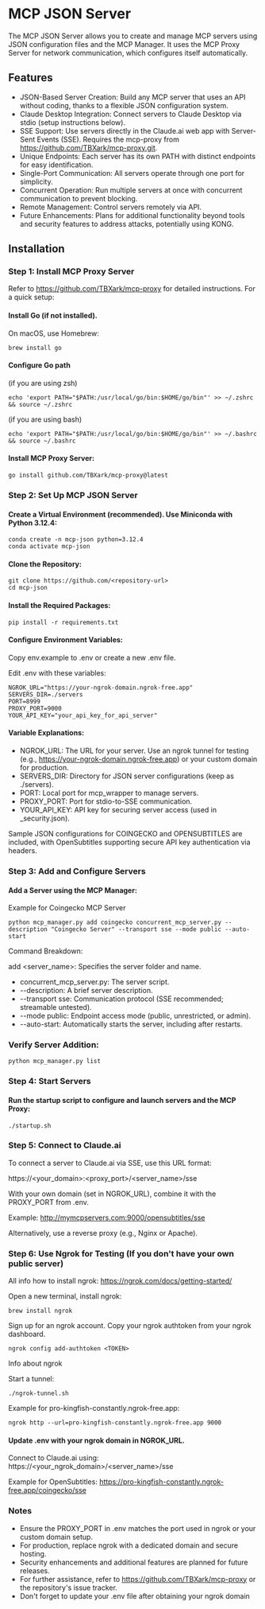 # MCP JSON Server

The MCP JSON Server allows you to create and manage MCP servers using JSON configuration files and the MCP Manager. It uses the MCP Proxy Server for network communication, which configures itself automatically.

## Features

- JSON-Based Server Creation: Build any MCP server that uses an API without coding, thanks to a flexible JSON configuration system.
- Claude Desktop Integration: Connect servers to Claude Desktop via stdio (setup instructions below).
- SSE Support: Use servers directly in the Claude.ai web app with Server-Sent Events (SSE). Requires the mcp-proxy from https://github.com/TBXark/mcp-proxy.git.
- Unique Endpoints: Each server has its own PATH with distinct endpoints for easy identification.
- Single-Port Communication: All servers operate through one port for simplicity.
- Concurrent Operation: Run multiple servers at once with concurrent communication to prevent blocking.
- Remote Management: Control servers remotely via API.
- Future Enhancements: Plans for additional functionality beyond tools and security features to address attacks, potentially using KONG.

## Installation

### Step 1: Install MCP Proxy Server

Refer to https://github.com/TBXark/mcp-proxy for detailed instructions. For a quick setup:

#### Install Go (if not installed). 

On macOS, use Homebrew:

```
brew install go
```

#### Configure Go path 

(if you are using zsh)

```
echo 'export PATH="$PATH:/usr/local/go/bin:$HOME/go/bin"' >> ~/.zshrc && source ~/.zshrc
```

(if you are using bash)

```
echo 'export PATH="$PATH:/usr/local/go/bin:$HOME/go/bin"' >> ~/.bashrc && source ~/.bashrc
```

#### Install MCP Proxy Server:

```
go install github.com/TBXark/mcp-proxy@latest
```

### Step 2: Set Up MCP JSON Server

#### Create a Virtual Environment (recommended). Use Miniconda with Python 3.12.4:

```
conda create -n mcp-json python=3.12.4
conda activate mcp-json
````

#### Clone the Repository:

```
git clone https://github.com/<repository-url>
cd mcp-json
```

#### Install the Required Packages:

```
pip install -r requirements.txt
```

#### Configure Environment Variables:

Copy env.example to .env or create a new .env file.

Edit .env with these variables:

```
NGROK_URL="https://your-ngrok-domain.ngrok-free.app"
SERVERS_DIR=./servers
PORT=8999
PROXY_PORT=9000
YOUR_API_KEY="your_api_key_for_api_server"
```

#### Variable Explanations:

- NGROK_URL: The URL for your server. Use an ngrok tunnel for testing (e.g., https://your-ngrok-domain.ngrok-free.app) or your custom domain for production.
- SERVERS_DIR: Directory for JSON server configurations (keep as ./servers).
- PORT: Local port for mcp_wrapper to manage servers.
- PROXY_PORT: Port for stdio-to-SSE communication.
- YOUR_API_KEY: API key for securing server access (used in <servername>_security.json).

Sample JSON configurations for COINGECKO and OPENSUBTITLES are included, with OpenSubtitles supporting secure API key authentication via headers.

### Step 3: Add and Configure Servers

#### Add a Server using the MCP Manager:

Example for Coingecko MCP Server

```
python mcp_manager.py add coingecko concurrent_mcp_server.py --description "Coingecko Server" --transport sse --mode public --auto-start
```

Command Breakdown:

add <server_name>: Specifies the server folder and name.

- concurrent_mcp_server.py: The server script.
- --description: A brief server description.
- --transport sse: Communication protocol (SSE recommended; streamable untested).
- --mode public: Endpoint access mode (public, unrestricted, or admin).
- --auto-start: Automatically starts the server, including after restarts.

### Verify Server Addition:

```
python mcp_manager.py list
```

### Step 4: Start Servers

#### Run the startup script to configure and launch servers and the MCP Proxy:

```
./startup.sh
```

### Step 5: Connect to Claude.ai

To connect a server to Claude.ai via SSE, use this URL format:

https://<your_domain>:<proxy_port>/<server_name>/sse

With your own domain (set in NGROK_URL), combine it with the PROXY_PORT from .env. 

Example: http://mymcpservers.com:9000/opensubtitles/sse

Alternatively, use a reverse proxy (e.g., Nginx or Apache).  


### Step 6: Use Ngrok for Testing (If you don't have your own public server)

All info how to install ngrok: https://ngrok.com/docs/getting-started/

Open a new terminal, install ngrok:

```
brew install ngrok 
```

Sign up for an ngrok account. Copy your ngrok authtoken from your ngrok dashboard.

```
ngrok config add-authtoken <TOKEN>
```

Info about ngrok 

Start a tunnel:
```
./ngrok-tunnel.sh
```

Example for pro-kingfish-constantly.ngrok-free.app:

```
ngrok http --url=pro-kingfish-constantly.ngrok-free.app 9000
```

#### Update .env with your ngrok domain in NGROK_URL.

Connect to Claude.ai using:
https://<your_ngrok_domain>/<server_name>/sse

Example for OpenSubtitles:
https://pro-kingfish-constantly.ngrok-free.app/coingecko/sse

### Notes
- Ensure the PROXY_PORT in .env matches the port used in ngrok or your custom domain setup.
- For production, replace ngrok with a dedicated domain and secure hosting.
- Security enhancements and additional features are planned for future releases.
- For further assistance, refer to https://github.com/TBXark/mcp-proxy or the repository's issue tracker.
- Don't forget to update your .env file after obtaining your ngrok domain 